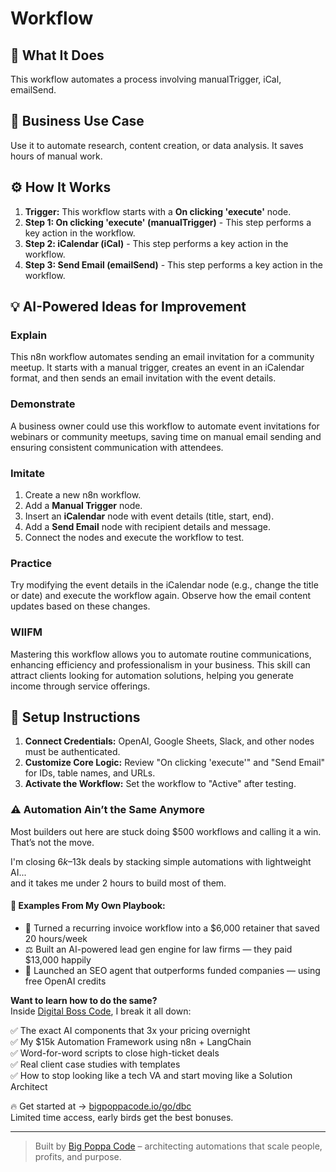 # Workflow

## 🚀 What It Does
This workflow automates a process involving manualTrigger, iCal, emailSend.

## 💼 Business Use Case
Use it to automate research, content creation, or data analysis. It saves hours of manual work.

## ⚙️ How It Works
1.  **Trigger:** This workflow starts with a **On clicking 'execute'** node.
2. **Step 1: On clicking 'execute' (manualTrigger)** - This step performs a key action in the workflow.
3. **Step 2: iCalendar (iCal)** - This step performs a key action in the workflow.
4. **Step 3: Send Email (emailSend)** - This step performs a key action in the workflow.

## 💡 AI-Powered Ideas for Improvement
### Explain
This n8n workflow automates sending an email invitation for a community meetup. It starts with a manual trigger, creates an event in an iCalendar format, and then sends an email invitation with the event details.

### Demonstrate
A business owner could use this workflow to automate event invitations for webinars or community meetups, saving time on manual email sending and ensuring consistent communication with attendees.

### Imitate
1. Create a new n8n workflow.
2. Add a **Manual Trigger** node.
3. Insert an **iCalendar** node with event details (title, start, end).
4. Add a **Send Email** node with recipient details and message.
5. Connect the nodes and execute the workflow to test.

### Practice
Try modifying the event details in the iCalendar node (e.g., change the title or date) and execute the workflow again. Observe how the email content updates based on these changes.

### WIIFM
Mastering this workflow allows you to automate routine communications, enhancing efficiency and professionalism in your business. This skill can attract clients looking for automation solutions, helping you generate income through service offerings.

## 🔧 Setup Instructions
1. **Connect Credentials:** OpenAI, Google Sheets, Slack, and other nodes must be authenticated.
2. **Customize Core Logic:** Review "On clicking 'execute'" and "Send Email" for IDs, table names, and URLs.
3. **Activate the Workflow:** Set the workflow to "Active" after testing.

### ⚠️ Automation Ain’t the Same Anymore

Most builders out here are stuck doing $500 workflows and calling it a win.  
That’s not the move.  

I'm closing $6k–$13k deals by stacking simple automations with lightweight AI...  
and it takes me under 2 hours to build most of them.

#### 🧠 Examples From My Own Playbook:
- 🔁 Turned a recurring invoice workflow into a $6,000 retainer that saved 20 hours/week  
- ⚖️ Built an AI-powered lead gen engine for law firms — they paid $13,000 happily  
- 🚀 Launched an SEO agent that outperforms funded companies — using free OpenAI credits  

**Want to learn how to do the same?**  
Inside [Digital Boss Code](https://bigpoppacode.io/go/dbc), I break it all down:

✅ The exact AI components that 3x your pricing overnight  
✅ My $15k Automation Framework using n8n + LangChain  
✅ Word-for-word scripts to close high-ticket deals  
✅ Real client case studies with templates  
✅ How to stop looking like a tech VA and start moving like a Solution Architect  

🔥 Get started at → [bigpoppacode.io/go/dbc](https://bigpoppacode.io/go/dbc)  
Limited time access, early birds get the best bonuses.

---
> Built by [Big Poppa Code](https://bigpoppacode.io) – architecting automations that scale people, profits, and purpose.
